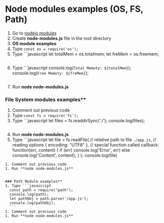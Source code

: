 # Node modules examples (OS, FS, Path)
1. Go to [nodejs modules](https://nodejs.org/api/modules.html)
1. Create **node-modules.js** file in the root directory
1. **OS module examples**
1. Type ```const os = require('os');```
1. Type ```javascript 
    let totalMem = os.totalmem; 
    let freMem = os.freemem;
    ```
1. Type ```javascript
    console.log(`Total Memoty: ${totalMem}`);
    console.log(`Free Memoty: ${freMem}`);
    ```
1. Run **node node-modules.js**


### File System modules examples**
1. Comment out previous code
1. Type ```const fs = require('fs');```
1. Type ```javascript
    let files = fs.readdirSync('./');
    console.log(files);
    ```
1. Run **node node-modules.js**
1. Type ```javascript
    let file = fs.readFile(
    // relative path to file
    `./app.js`,
    // reading options
    { encoding: "UTF8" },
    // special function called callback:
    function(err, content) {
        if (err) console.log('Error', err)
        else console.log('Content', content);
    }
  );
  console.log(file)
  ```
1. Comment out previous code
1. Run **node node-modules.js**


### Path Module examples**
1. Type ```javascript
    const path = require("path");
    console.log(path);
    let pathObj = path.parse('/app.js');
    console.log(pathObj);
    ```
1. Comment out previous code
1. Run **node node-modules.js**



